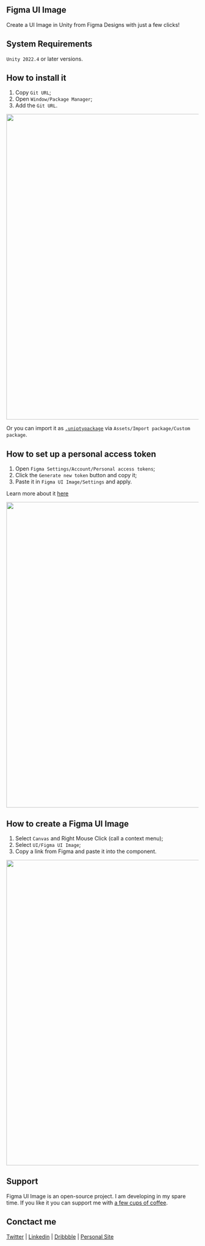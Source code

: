 ## Figma UI Image
Create a UI Image in Unity from Figma Designs with just a few clicks!

## System Requirements
`Unity 2022.4` or later versions.

## How to install it
1. Copy `Git URL`;
2. Open `Window/Package Manager`;
3. Add the `Git URL`.

<img src="http://frolovoleg.ru/figma-ui-image/how_to_install.gif" width="800">

Or you can import it as [`.uniptypackage`](https://www.dropbox.com/scl/fi/nf5gvrl8qxu46mtumsjx2/Figma-UI-Image.unitypackage?rlkey=c7kzpm8vtcbhlvbxdi1eqorbh&dl=0) via `Assets/Import package/Custom package`.

## How to set up a personal access token
1. Open `Figma Settings/Account/Personal access tokens`;
2. Click the `Generate new token` button and copy it;
3. Paste it in `Figma UI Image/Settings` and apply.

Learn more about it [here](https://www.figma.com/developers/api#access-tokens)

<img src="http://frolovoleg.ru/figma-ui-image/access.png" width="800">

## How to create a Figma UI Image
1. Select `Canvas` and Right Mouse Click (call a context menu);
2. Select `UI/Figma UI Image`;
3. Copy a link from Figma and paste it into the component.

<img src="http://frolovoleg.ru/figma-ui-image/how_to_add_figma_ui_image.gif" width="800">

## Support
Figma UI Image is an open-source project.  I am developing in my spare time. If you like it you can support me with [a few cups of coffee](https://www.buymeacoffee.com/volorf).


## Conctact me
[Twitter](https://www.twitter.com/volorf) | [Linkedin](https://www.linkedin.com/in/oleg-frolov-6a6a4752/) | [Dribbble](https://dribbble.com/Volorf) | [Personal Site](https://olegfrolov.design/)